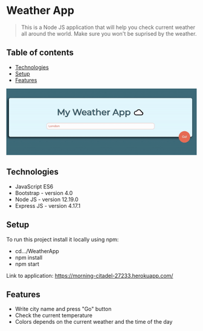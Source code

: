 # Weather App

> This is a Node JS application that will help you check current weather all around the world. Make sure you won't be suprised by the weather.

## Table of contents

- [Technologies](#technologies)
- [Setup](#setup)
- [Features](#features)

![](weather.gif)

## Technologies

- JavaScript ES6
- Bootstrap - version 4.0
- Node JS - version 12.19.0
- Express JS - version 4.17.1

## Setup

To run this project install it locally using npm:

- cd.../WeatherApp
- npm install
- npm start

Link to application: https://morning-citadel-27233.herokuapp.com/

## Features

- Write city name and press "Go" button
- Check the current temperature
- Colors depends on the current weather and the time of the day
